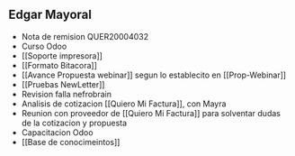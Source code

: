 ## Edgar Mayoral

- Nota de remision QUER20004032
- Curso Odoo
- [[Soporte impresora]]
- [[Formato Bitacora]]
- [[Avance Propuesta webinar]] segun lo establecito en [[Prop-Webinar]]
- [[Pruebas NewLetter]]
- Revision falla nefrobrain
- Analisis de cotizacion [[Quiero Mi Factura]], con Mayra
- Reunion con proveedor de [[Quiero Mi Factura]] para solventar dudas de la cotizacion y propuesta
- Capacitacion Odoo
- [[Base de conocimeintos]]